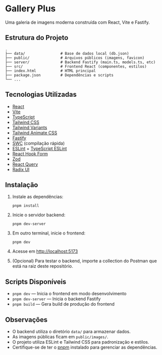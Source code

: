 # Gallery Plus

Uma galeria de imagens moderna construída com React, Vite e Fastify.

## Estrutura do Projeto

```
.
├── data/                # Base de dados local (db.json)
├── public/              # Arquivos públicos (imagens, favicon)
├── server/              # Backend Fastify (main.ts, models.ts, etc)
├── src/                 # Frontend React (componentes, estilos)
├── index.html           # HTML principal
├── package.json         # Dependências e scripts
└── ...
```

## Tecnologias Utilizadas

- [React](https://react.dev/)
- [Vite](https://vitejs.dev/)
- [TypeScript](https://www.typescriptlang.org/)
- [Tailwind CSS](https://tailwindcss.com/)
- [Tailwind Variants](https://www.tailwind-variants.com/)
- [Tailwind Animate CSS](https://www.npmjs.com/package/tw-animate-css)
- [Fastify](https://fastify.dev/)
- [SWC](https://swc.rs/) (compilação rápida)
- [ESLint](https://eslint.org/) + [TypeScript ESLint](https://typescript-eslint.io/)
- [React Hook Form](https://react-hook-form.com/)
- [Zod](https://zod.dev/)
- [React Query](https://react-query.tanstack.com/)
- [Radix UI](https://www.radix-ui.com/)

## Instalação

1. Instale as dependências:

   ```
   pnpm install
   ```

2. Inicie o servidor backend:

   ```
   pnpm dev-server
   ```

3. Em outro terminal, inicie o frontend:

   ```
   pnpm dev
   ```

4. Acesse em [http://localhost:5173](http://localhost:5173)

5. (Opcional) Para testar o backend, importe a collection do Postman que está na raiz deste repositório.

## Scripts Disponíveis

- `pnpm dev` — Inicia o frontend em modo desenvolvimento
- `pnpm dev-server` — Inicia o backend Fastify
- `pnpm build` — Gera build de produção do frontend

## Observações

- O backend utiliza o diretório `data/` para armazenar dados.
- As imagens públicas ficam em `public/images/`.
- O projeto utiliza ESLint e Tailwind CSS para padronização e estilos.
- Certifique-se de ter o [pnpm](https://pnpm.io/) instalado para gerenciar as dependências.